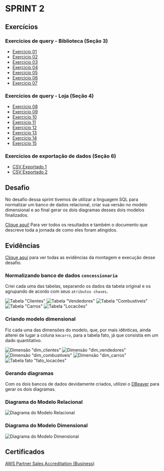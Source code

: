 # SPRINT 2

## Exercícios

### Exercícios de query - Biblioteca (Seção 3)
- [Exercicio 01](exercicios/Ex01.sql)
- [Exercicio 02](exercicios/Ex02.sql)
- [Exercicio 03](exercicios/Ex03.sql)
- [Exercicio 04](exercicios/Ex04.sql)
- [Exercicio 05](exercicios/Ex05.sql)
- [Exercicio 06](exercicios/Ex06.sql)
- [Exercicio 07](exercicios/Ex07.sql)

### Exercícios de query - Loja (Seção 4)
- [Exercicio 08](exercicios/Ex08.sql)
- [Exercicio 09](exercicios/Ex09.sql)
- [Exercicio 10](exercicios/Ex10.sql)
- [Exercicio 11](exercicios/Ex11.sql)
- [Exercicio 12](exercicios/Ex12.sql)
- [Exercicio 13](exercicios/Ex13.sql)
- [Exercicio 14](exercicios/Ex14.sql)
- [Exercicio 15](exercicios/Ex15.sql)

### Exercícios de exportação de dados (Seção 6)
- [CSV Exportado 1](exercicios/CSV_Exportado_1.csv)
- [CSV Exportado 2](exercicios/CSV_Exportado_2.csv)

## Desafio
No desafio dessa sprint tivemos de utilizar a linguagem SQL para normalizar um banco de dados relacional, criar sua versão no modelo dimensional e ao final gerar os dois diagramas desses dois modelos finalizados.

[Clique aqui!](desafio) Para ver todos os resultados e também o documento que descreve toda a jornada de como eles foram atingidos.

## Evidências
[Clique aqui](evidencias) para ver todas as evidências da montagem e execução desse desafio.

### Normalizando banco de dados ```concessionaria```
Criei cada uma das tabelas, separando os dados da tabela original e os agrupando de acordo com seus ```atributos chaves```.

![Tabela "Clientes"](evidencias/criando_tb_clientes.png)
![Tabela "Vendedores"](evidencias/criando_tb_vendedores.png)
![Tabela "Combustiveis"](evidencias/criando_tb_combustiveis.png)
![Tabela "Carros"](evidencias/criando_tb_carros.png)
![Tabela "Locacões"](evidencias/criando_tb_locacoes.png)

### Criando modelo dimensional
Fiz cada uma das dimensões do modelo, que, por mais idênticas, ainda alterei de lugar a coluna ```kmcarro```, para a tabela fato, já que consistia em um dado quantitativo.

![Dimensão "dim_clientes"](evidencias/criando_dim_clientes.png)
![Dimensão "dim_vendedores"](evidencias/criando_dim_vendedores.png)
![Dimensão "dim_combustiveis"](evidencias/criando_dim_combustiveis.png)
![Dimensão "dim_carros"](evidencias/criando_dim_carros.png)
![Tabela fato "fato_locacões"](evidencias/criando_fato_locacoes.png)

### Gerando diagramas
Com os dois bancos de dados devidamente criados, utilizei o [DBeaver](https://dbeaver.io/) para gerar os dois diagramas.

### Diagrama do Modelo Relacional
![Diagrama do Modelo Relacional](desafio/arquivos/concessionaria_relacional.png)

### Diagrama do Modelo Dimensional
![Diagrama do Modelo Dimensional](desafio/arquivos/concessionaria_dimensional.png)

## Certificados

[AWS Partner Sales Accreditation (Business)](certificados/AWS_Partner_Sales_Accreditation_(Business)_-_Certificate.pdf)
